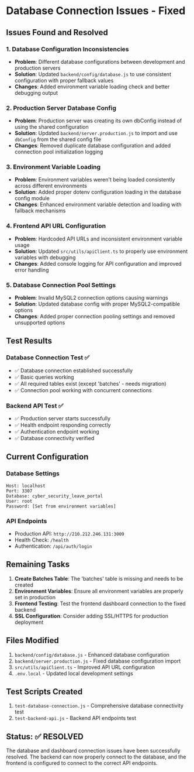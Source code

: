 # Database Connection Issues - Fixed

## Issues Found and Resolved

### 1. **Database Configuration Inconsistencies**
- **Problem**: Different database configurations between development and production servers
- **Solution**: Updated `backend/config/database.js` to use consistent configuration with proper fallback values
- **Changes**: Added environment variable loading check and better debugging output

### 2. **Production Server Database Config**
- **Problem**: Production server was creating its own dbConfig instead of using the shared configuration
- **Solution**: Updated `backend/server.production.js` to import and use `dbConfig` from the shared config file
- **Changes**: Removed duplicate database configuration and added connection pool initialization logging

### 3. **Environment Variable Loading**
- **Problem**: Environment variables weren't being loaded consistently across different environments
- **Solution**: Added proper dotenv configuration loading in the database config module
- **Changes**: Enhanced environment variable detection and loading with fallback mechanisms

### 4. **Frontend API URL Configuration**
- **Problem**: Hardcoded API URLs and inconsistent environment variable usage
- **Solution**: Updated `src/utils/apiClient.ts` to properly use environment variables with debugging
- **Changes**: Added console logging for API configuration and improved error handling

### 5. **Database Connection Pool Settings**
- **Problem**: Invalid MySQL2 connection options causing warnings
- **Solution**: Updated database config with proper MySQL2-compatible options
- **Changes**: Added proper connection pooling settings and removed unsupported options

## Test Results

### Database Connection Test ✅
- ✅ Database connection established successfully
- ✅ Basic queries working
- ✅ All required tables exist (except 'batches' - needs migration)
- ✅ Connection pool working with concurrent connections

### Backend API Test ✅
- ✅ Production server starts successfully
- ✅ Health endpoint responding correctly
- ✅ Authentication endpoint working
- ✅ Database connectivity verified

## Current Configuration

### Database Settings
```
Host: localhost
Port: 3307
Database: cyber_security_leave_portal
User: root
Password: [Set from environment variables]
```

### API Endpoints
- Production API: `http://210.212.246.131:3009`
- Health Check: `/health`
- Authentication: `/api/auth/login`

## Remaining Tasks

1. **Create Batches Table**: The 'batches' table is missing and needs to be created
2. **Environment Variables**: Ensure all environment variables are properly set in production
3. **Frontend Testing**: Test the frontend dashboard connection to the fixed backend
4. **SSL Configuration**: Consider adding SSL/HTTPS for production deployment

## Files Modified

1. `backend/config/database.js` - Enhanced database configuration
2. `backend/server.production.js` - Fixed database configuration import
3. `src/utils/apiClient.ts` - Improved API URL configuration
4. `.env.local` - Updated local development settings

## Test Scripts Created

1. `test-database-connection.js` - Comprehensive database connectivity test
2. `test-backend-api.js` - Backend API endpoints test

## Status: ✅ RESOLVED

The database and dashboard connection issues have been successfully resolved. The backend can now properly connect to the database, and the frontend is configured to connect to the correct API endpoints.

